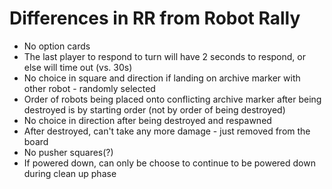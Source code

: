 # Differences in RR from Robot Rally

* No option cards
* The last player to respond to turn will have 2 seconds to respond, or else will time out (vs. 30s)
* No choice in square and direction if landing on archive marker with other robot - randomly selected
* Order of robots being placed onto conflicting archive marker after being destroyed is by starting order (not by order of being destroyed)
* No choice in direction after being destroyed and respawned
* After destroyed, can't take any more damage - just removed from the board
* No pusher squares(?)
* If powered down, can only be choose to continue to be powered down during clean up phase
